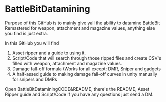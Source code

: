 # BattleBitDatamining
Purpose of this GitHub is to mainly give yall the ability to datamine BattleBit Remastered for weapon, attachment and magazine values, anything else you find is just extra.

In this GitHub you will find
1. Asset ripper and a guide to using it.
2. Script/Code that will search through those ripped files and create CSV's filled with weapon, attachment and magazine values.
3. Damage fall-off formula (Works for all except: DMR, Sniper and gadgets
4. A half-assed guide to making damage fall-off curves in unity manually for snipers and DMRs

Open BattleBitDataminingCODE&README, there's the README, Asset Ripper guide and Script/Code
If you have any questions just send a DM.
